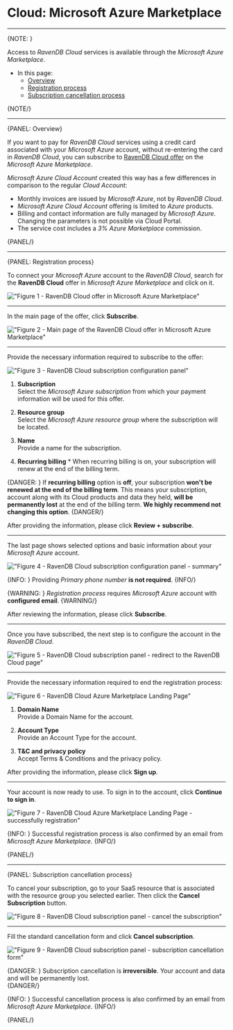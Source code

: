 ﻿# Cloud: Microsoft Azure Marketplace
---

{NOTE: }

Access to *RavenDB Cloud* services is available through the *Microsoft Azure Marketplace*.

* In this page:
    * [Overview](../cloud/cloud-microsoft-azure-marketplace#overview)
    * [Registration process](../cloud/cloud-microsoft-azure-marketplace#registration-process)
    * [Subscription cancellation process](../cloud/cloud-microsoft-azure-marketplace#subscription-cancellation-process)

{NOTE/}

---

{PANEL: Overview}

If you want to pay for *RavenDB Cloud* services using a credit card associated with your *Microsoft Azure* account, without re-entering the card in *RavenDB Cloud*, you can subscribe to [RavenDB Cloud offer](https://azuremarketplace.microsoft.com/en-us/marketplace/apps/hibernatingrhinos.ravendb-cloud-payg?tab=Overview) on the *Microsoft Azure Marketplace*.

*Microsoft Azure Cloud Account* created this way has a few differences in comparison to the regular *Cloud Account*:

- Monthly invoices are issued by *Microsoft Azure*, not by *RavenDB Cloud*.
- *Microsoft Azure Cloud Account* offering is limited to *Azure* products.
- Billing and contact information are fully managed by *Microsoft Azure*. Changing the parameters is not possible via Cloud Portal.
- The service cost includes a *3% Azure Marketplace* commission.

{PANEL/}

---

{PANEL: Registration process}

To connect your *Microsoft Azure* account to the *RavenDB Cloud*, search for the **RavenDB Cloud** offer in *Microsoft Azure Marketplace* and click on it.

!["Figure 1 - RavenDB Cloud offer in Microsoft Azure Marketplace"](images\microsoft-azure-marketplace-cloud-ravendb-offer.png "Figure 1 - RavenDB Cloud offer in Microsoft Azure Marketplace")

---

In the main page of the offer, click **Subscribe**.

!["Figure 2 - Main page of the RavenDB Cloud offer in Microsoft Azure Marketplace"](images\microsoft-azure-marketplace-cloud-ravendb-offer-overview.png "Figure 2 - Main page of the RavenDB Cloud offer in Microsoft Azure Marketplace")

---

Provide the necessary information required to subscribe to the offer:

!["Figure 3 - RavenDB Cloud subscription configuration panel"](images\microsoft-azure-marketplace-cloud-ravendb-offer-configration.png "Figure 3 - RavenDB Cloud subscription configuration panel")

1.  **Subscription**  
    Select the *Microsoft Azure subscription* from which your payment information will be used for this offer.

2.  **Resource group**  
    Select the *Microsoft Azure resource group* where the subscription will be located.

3.  **Name**  
    Provide a name for the subscription. 

4.  **Recurring billing**  *
    When recurring billing is on, your subscription will renew at the end of the billing term.

{DANGER: }
If **recurring billing** option is **off**, your subscription **won't be renewed at the end of the billing term**.
This means your subscription, account along with its Cloud products and data they held, **will be permanently lost** at the end of the billing term.
**We highly recommend not changing this option**.
{DANGER/}

After providing the information, please click **Review + subscribe**.

---

The last page shows selected options and basic information about your *Microsoft Azure* account.

!["Figure 4 - RavenDB Cloud subscription configuration panel - summary"](images\microsoft-azure-marketplace-cloud-ravendb-offer-summary.png "Figure 4 - RavenDB Cloud subscription configuration panel - summary")

{INFO: }
Providing *Primary phone number* **is not required**.
{INFO/}

{WARNING: }
*Registration process* requires *Microsoft Azure* account with **configured email**.
{WARNING/}

After reviewing the information, please click **Subscribe**.

---

Once you have subscribed, the next step is to configure the account in the *RavenDB Cloud*.

!["Figure 5 - RavenDB Cloud subscription panel - redirect to the RavenDB Cloud page"](images\microsoft-azure-marketplace-cloud-ravendb-offer-almost-done-configuration.png "Figure 5 - RavenDB Cloud subscription panel - redirect to the RavenDB Cloud page")

---

Provide the necessary information required to end the registration process:

!["Figure 6 - RavenDB Cloud Azure Marketplace Landing Page"](images\cloud-ravendb-azure-marketplace-landing-page.png "Figure 6 - RavenDB Cloud Azure Marketplace Landing Page")

1.  **Domain Name**  
    Provide a Domain Name for the account.

2.  **Account Type**  
    Provide an Account Type for the account.

3.  **T&C and privacy policy**  
    Accept Terms & Conditions and the privacy policy.

After providing the information, please click **Sign up**.

---

Your account is now ready to use. To sign in to the account, click **Continue to sign in**.

!["Figure 7 - RavenDB Cloud Azure Marketplace Landing Page - successfully registration"](images\cloud-ravendb-azure-marketplace-landing-page-thank-you.png "Figure 7 - RavenDB Cloud Azure Marketplace Landing Page - successfully registration")

{INFO: }
Successful registration process is also confirmed by an email from *Microsoft Azure Marketplace*.
{INFO/}

{PANEL/}

---

{PANEL: Subscription cancellation process}

To cancel your subscription, go to your SaaS resource that is associated with the resource group you selected earlier. 
Then click the **Cancel Subscription** button.

!["Figure 8 - RavenDB Cloud subscription panel - cancel the subscription"](images\microsoft-azure-marketplace-cloud-ravendb-subscription-cancel-subscription.png "Figure 8 - RavenDB Cloud subscription panel - cancel the subscription")

---

Fill the standard cancellation form and click **Cancel subscription**.

!["Figure 9 - RavenDB Cloud subscription panel - subscription cancellation form"](images\microsoft-azure-marketplace-cloud-ravendb-subscription-cancel-subscription-reason-form.png "Figure 9 - RavenDB Cloud subscription panel - subscription cancellation form")

{DANGER: }
Subscription cancellation is **irreversible**. Your account and data and will be permanently lost.  
{DANGER/}

{INFO: }
Successful cancellation process is also confirmed by an email from *Microsoft Azure Marketplace*.
{INFO/}

{PANEL/}
